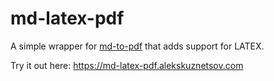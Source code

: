 # md-latex-pdf

A simple wrapper for [md-to-pdf](https://github.com/simonhaenisch/md-to-pdf#readme) that adds support for LATEX.

Try it out here: https://md-latex-pdf.alekskuznetsov.com
